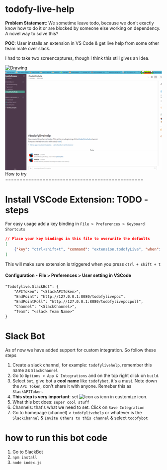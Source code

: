 # todofy-live-help
**Problem Statement**: We sometime leave todo, because we don't exactly know how to do it or are blocked by someone else working on dependency. A novel way to solve this?

**POC**: User installs an extension in VS Code & get live help from some other team mate over slack.

I had to take two screencaptures, though I think this still gives an Idea.

<img src="./Screenshots/VSCode.gif " alt="Drawing" style="width: 600px;"/>
<img src="./Screenshots/slack.gif " alt="Drawing" style="width: 600px;"/>
How to try
================================================

Install VSCode Extension: TODO - steps
===================================

For easy usage add a key binding in `File > Preferences > Keyboard Shortcuts`
```json
// Place your key bindings in this file to overwrite the defaults
[
    {"key": "ctrl+shift+t", "command": "extension.todofyLive", "when": "editorTextFocus"}
]
```

This will make sure extension is triggered when you press `ctrl + shift + t`

#### Configuration - File > Preferences > User setting in VSCode
```
"Todofylive.SlackBot": {
    "APIToken": "<SlackAPIToken>",
    "EndPoint": "http://127.0.0.1:8080/todofylivepoc",
    "EndPointPoll": "http://127.0.0.1:8080/todofylivepocpoll",
    "Channel": "<SlackChannel>",
    "Team": "<slack Team Name>"
}
```

Slack Bot
=============================
As of now we have added support for custom integration. So follow these steps
1. Create a slack channel, for example: `todofylivehelp`, remember this name as `SlackChannel`
2. Go to `Options > App & Integrations` and on the top right click on `build`.
3. Select `bot`, give bot a **cool name** like `todofybot`, it's a must. Note down the `API Token`, don't share it with anyone.
Remeber this as `SlackAPIToken`.
4. **This step is very important**: set ![Icon](http://todofy.org/resources/footerface.png) as icon in customize icon.
5. What this bot does: `super cool stuff`
6. Channels: that's what we need to set. Click on `Save Integration`
7. Go to homepage (channel) > `todofylivehelp` or whatever is the `SlackChannel` & `Invite Others to this channel` & select `todofybot`


how to run this bot code
========================
1. Go to SlackBot
2. `npm install`
3. `node index.js`
